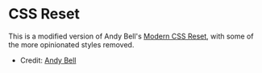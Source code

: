 # CSS Reset

This is a modified version of Andy Bell's [Modern CSS Reset](https://github.com/hankchizljaw/modern-css-reset), with some of the more opinionated styles removed.

- Credit: [Andy Bell](https://hankchizljaw.com/)